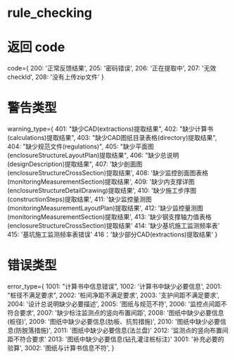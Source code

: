 # rule_checking

# 返回 code
code={
    200: '正常反馈结果',
    205: '密码错误',
    206: '正在提取中',
    207: '无效checkId',
    208: '没有上传zip文件'
}

# 警告类型
warning_type={
    401: "缺少CAD(extractions)提取结果",
    402: "缺少计算书(calculations)提取结果",
    403: "缺少CAD图纸目录表格(directory)提取结果",
    404: "缺少规范文件(regulations)",
    405: "缺少平面图(enclosureStructureLayoutPlan)提取结果",
    406: "缺少总说明(designDescription)提取结果",
    407: '缺少剖面图(enclosureStructureCrossSection)提取结果',
    408: '缺少监控剖面图表格(monitoringMeasurementSection)提取结果',
    409: '缺少内支撑详图(enclosureStructureDetailDrawing)提取结果',
    410: '缺少施工步序图(constructionSteps)提取结果',
    411: '缺少监控量测图(monitoringMeasurementLayoutPlan)提取结果',
    412: '缺少监控量测图(monitoringMeasurementSection)提取结果',
    413: '缺少钢支撑轴力值表格(enclosureStructureCrossSection)提取结果'
    414: '缺少基坑施工监测频率表'
    415: '基坑施工监测频率表错误'
    416：'缺少部分CAD(extractions)提取结果'
}

# 错误类型
error_type={
    1001: "计算书中信息错误",
    1002: '计算书中缺少必要信息',
    2001: "桩径不满足要求",
    2002: '桩间净距不满足要求', 
    2003: '支护间距不满足要求',
    2004: '设计总说明缺少必要描述',
    2005: '图纸与规范不符',
    2006: '监控点间距不符合要求',
    2007: '缺少标注监测点的竖向布置间距',
    2008: '图纸中缺少必要信息(桩径)',
    2009: '图纸中缺少必要信息(肋板、抗剪措施)',
    2010: '图纸中缺少必要信息(防脱落措施)',
    2011: '图纸中缺少必要信息(法兰盘)'
    2012: '监测点的竖向布置间距不符合要求'
    2013: '图纸中缺少必要信息(钻孔灌注桩标注)'
    3001: '补充必要的验算',
    3002: '图纸与计算书信息不符',
}